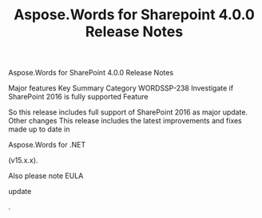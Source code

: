 ﻿---
title: Aspose.Words for Sharepoint 4.0.0 Release Notes
articleTitle: Aspose.Words for Sharepoint 4.0.0 Release Notes
linktitle: Aspose.Words for Sharepoint 4.0.0 Release Notes
description: "Aspose.Words for Sharepoint 4.0.0 Release Notes – the latest updates and fixes."
type: docs
weight: 30
url: /sharepoint/aspose-words-for-sharepoint-4-0-0-release-notes/
---

Aspose.Words for SharePoint 4.0.0 Release Notes

Major features
Key Summary Category 
WORDSSP-238 Investigate if SharePoint 2016 is fully supported Feature

So this release includes full support of SharePoint 2016 as major update.
Other changes 
This release includes the latest improvements and fixes made up to date in

Aspose.Words for .NET

(v15.x.x).

Also please note EULA

update

.
